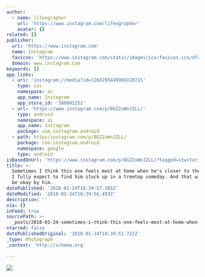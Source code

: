 ```yaml
---
author:
  - name: lifeographer
    url: 'https://www.instagram.com/lifeographer'
    avatar: {}
related: []
publisher:
  url: 'https://www.instagram.com'
  name: Instagram
  favicon: 'https://www.instagram.com/static/images/ico/favicon.ico/dfa85bb1fd63.ico'
  domain: www.instagram.com
keywords: []
app_links:
  - url: 'instagram://media?id=1268285449968128715'
    type: ios
    namespace: ai
    app_name: Instagram
    app_store_id: '389801252'
  - url: 'https://www.instagram.com/p/BGZ2uWnJZLL/'
    type: android
    namespace: ai
    app_name: Instagram
    package: com.instagram.android
  - path: https/instagram.com/p/BGZ2uWnJZLL/
    package: com.instagram.android
    namespace: google
    type: android
isBasedOnUrl: 'https://www.instagram.com/p/BGZ2uWnJZLL/?tagged=itwstories'
title: >-
  Sometimes I think this one feels most at home when he's closer to the heavens.
  I fully expect to find him stuck up in a treetop someday. And that will likely
  be okay by him. 
datePublished: '2018-01-24T10:39:57.265Z'
dateModified: '2018-01-24T10:39:56.493Z'
description: ''
via: {}
inFeed: true
sourcePath: >-
  _posts/2018-01-24-sometimes-i-think-this-one-feels-most-at-home-when-hes-clos.md
starred: false
datePublishedOriginal: '2018-01-24T10:39:51.722Z'
_type: Photograph
_context: 'http://schema.org'

---
```

![](https://imgflo.herokuapp.com/graph/2b2431f8e7ba7b0/1a3fe087cd973deb3cbf7b211f9872b5/noop.jpg?input=https%3A%2F%2Fscontent-iad3-1.cdninstagram.com%2Fvp%2F43f1efc64a516a4eedaf289793bb8139%2F5AE257EF%2Ft51.2885-15%2Fe35%2F13391271_1087682631302839_831346936_n.jpg)